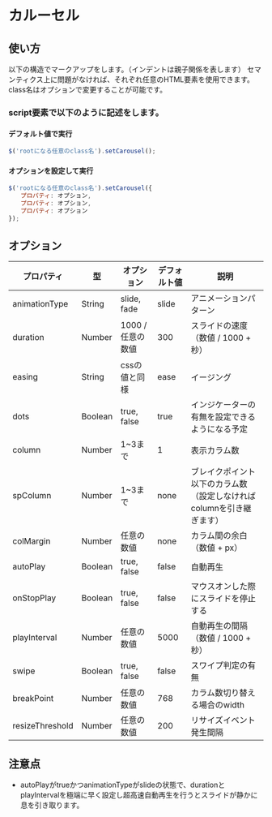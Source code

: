 # カルーセル
## 使い方

以下の構造でマークアップをします。（インデントは親子関係を表します）
セマンティクス上に問題がなければ、それぞれ任意のHTML要素を使用できます。
class名はオプションで変更することが可能です。

### script要素で以下のように記述をします。
#### デフォルト値で実行

```javascript
$('rootになる任意のclass名').setCarousel();
```

#### オプションを設定して実行
```javascript
$('rootになる任意のclass名').setCarousel({
　　プロパティ: オプション,
　　プロパティ: オプション,
　　プロパティ: オプション
});
```

## オプション

|プロパティ|型|オプション|デフォルト値|説明|
|---|---|---|---|---|
|animationType|String|slide, fade|slide|アニメーションパターン|
|duration|Number|1000 / 任意の数値|300|スライドの速度（数値 / 1000 + 秒）|
|easing|String|cssの値と同様|ease|イージング|
|dots|Boolean|true, false|true|インジケーターの有無を設定できるようになる予定|
|column|Number|1~3まで|1|表示カラム数|
|spColumn|Number|1~3まで|none|ブレイクポイント以下のカラム数（設定しなければcolumnを引き継ぎます）|
|colMargin|Number|任意の数値|none|カラム間の余白（数値 + px）|
|autoPlay|Boolean|true, false|false|自動再生|
|onStopPlay|Boolean|true, false|false|マウスオンした際にスライドを停止する|
|playInterval|Number|任意の数値|5000|自動再生の間隔（数値 / 1000 + 秒）|
|swipe|Boolean|true, false|false|スワイプ判定の有無|
|breakPoint|Number|任意の数値|768|カラム数切り替える場合のwidth|
|resizeThreshold|Number|任意の数値|200|リサイズイベント発生間隔|

## 注意点
- autoPlayがtrueかつanimationTypeがslideの状態で、durationとplayIntervalを極端に早く設定し超高速自動再生を行うとスライドが静かに息を引き取ります。
